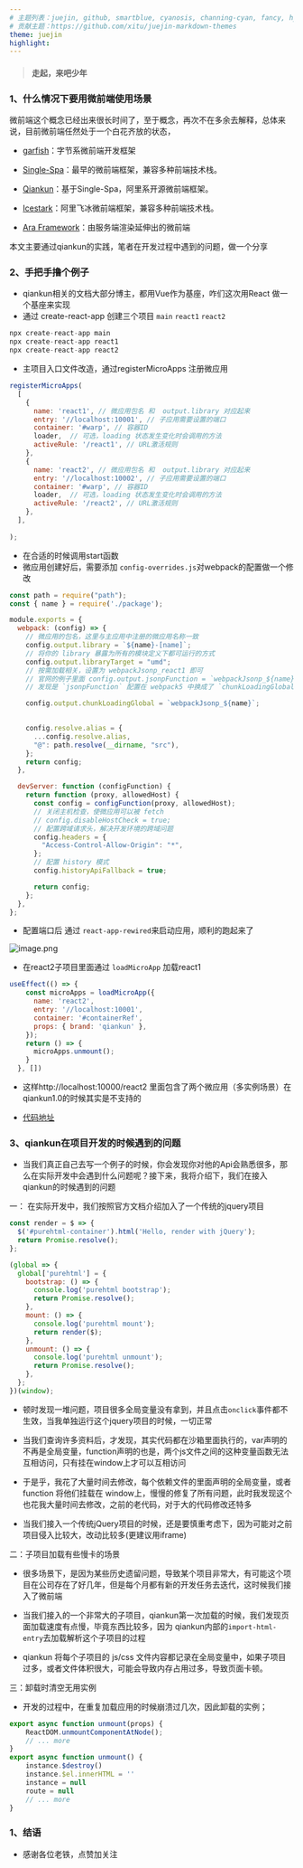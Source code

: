 ```yaml
---
# 主题列表：juejin, github, smartblue, cyanosis, channing-cyan, fancy, hydrogen, condensed-night-purple, greenwillow, v-green, vue-pro, healer-readable, mk-cute, jzman, geek-black, awesome-green, qklhk-chocolate
# 贡献主题：https://github.com/xitu/juejin-markdown-themes
theme: juejin
highlight:
---
```



> ####  走起，来吧少年 


### 1、什么情况下要用微前端使用场景

   微前端这个概念已经出来很长时间了，至于概念，再次不在多余去解释，总体来说，目前微前端任然处于一个白花齐放的状态，
   -   [garfish](https://garfish.top/)：字节系微前端开发框架

-   [Single-Spa](https://www.npmjs.com/package/single-spa)：最早的微前端框架，兼容多种前端技术栈。

-   [Qiankun](https://www.npmjs.com/package/qiankun)：基于Single-Spa，阿里系开源微前端框架。

-   [Icestark](https://www.npmjs.com/package/icestark)：阿里飞冰微前端框架，兼容多种前端技术栈。

-   [Ara Framework](https://www.npmjs.com/package/https://ara-framework.github.io/website/docs/quick-start)：由服务端渲染延伸出的微前端 

本文主要通过qiankun的实践，笔者在开发过程中遇到的问题，做一个分享

### 2、手把手撸个例子

- qiankun相关的文档大部分博主，都用Vue作为基座，咋们这次用React 做一个基座来实现
- 通过 create-react-app 创建三个项目 `main` `react1` `react2`
```js 
npx create-react-app main
npx create-react-app react1
npx create-react-app react2
```
- 主项目入口文件改造，通过registerMicroApps 注册微应用
```js
registerMicroApps(
  [
    {
      name: 'react1', // 微应用包名 和  output.library 对应起来
      entry: '//localhost:10001', // 子应用需要设置的端口
      container: '#warp', // 容器ID
      loader,  // 可选，loading 状态发生变化时会调用的方法
      activeRule: '/react1', // URL激活规则
    },
    {
      name: 'react2', // 微应用包名 和  output.library 对应起来
      entry: '//localhost:10002', // 子应用需要设置的端口
      container: '#warp', // 容器ID
      loader,  // 可选，loading 状态发生变化时会调用的方法
      activeRule: '/react2', // URL激活规则
    },
  ],
  
);
```
- 在合适的时候调用start函数
- 微应用创建好后，需要添加 `config-overrides.js`对webpack的配置做一个修改
```js
const path = require("path");
const { name } = require('./package');

module.exports = {
  webpack: (config) => {
    // 微应用的包名，这里与主应用中注册的微应用名称一致
    config.output.library = `${name}-[name]`;
    // 将你的 library 暴露为所有的模块定义下都可运行的方式
    config.output.libraryTarget = "umd";
    // 按需加载相关，设置为 webpackJsonp_react1 即可
    // 官网的例子里面 config.output.jsonpFunction = `webpackJsonp_${name}`;
    // 发现是 `jsonpFunction` 配置在 webpack5 中换成了 `chunkLoadingGlobal`

    config.output.chunkLoadingGlobal = `webpackJsonp_${name}`;
   

    config.resolve.alias = {
      ...config.resolve.alias,
      "@": path.resolve(__dirname, "src"),
    };
    return config;
  },

  devServer: function (configFunction) {
    return function (proxy, allowedHost) {
      const config = configFunction(proxy, allowedHost);
      // 关闭主机检查，使微应用可以被 fetch
      // config.disableHostCheck = true;
      // 配置跨域请求头，解决开发环境的跨域问题
      config.headers = {
        "Access-Control-Allow-Origin": "*",
      };
      // 配置 history 模式
      config.historyApiFallback = true;

      return config;
    };
  },
};
```
- 配置端口后 通过  `react-app-rewired`来启动应用，顺利的跑起来了

![image.png](https://p3-juejin.byteimg.com/tos-cn-i-k3u1fbpfcp/7f2671c1042a48b186cb825b87898be6~tplv-k3u1fbpfcp-watermark.image?)

- 在react2子项目里面通过 `loadMicroApp` 加载react1
```js
useEffect(() => {
    const microApps = loadMicroApp({
      name: 'react2',
      entry: '//localhost:10001',
      container: '#containerRef',
      props: { brand: 'qiankun' },
    });
    return () => {
      microApps.unmount();
    }
  }, [])
```

- 这样http://localhost:10000/react2 里面包含了两个微应用（多实例场景）在qiankun1.0的时候其实是不支持的

- [代码地址](https://github.com/iwen-pengh/qiankun-demo-react)

### 3、qiankun在项目开发的时候遇到的问题

- 当我们真正自己去写一个例子的时候，你会发现你对他的Api会熟悉很多，那么在实际开发中会遇到什么问题呢？接下来，我将介绍下，我们在接入qiankun的时候遇到的问题


一： 在实际开发中，我们按照官方文档介绍加入了一个传统的jquery项目
```js
const render = $ => {
  $('#purehtml-container').html('Hello, render with jQuery');
  return Promise.resolve();
};

(global => {
  global['purehtml'] = {
    bootstrap: () => {
      console.log('purehtml bootstrap');
      return Promise.resolve();
    },
    mount: () => {
      console.log('purehtml mount');
      return render($);
    },
    unmount: () => {
      console.log('purehtml unmount');
      return Promise.resolve();
    },
  };
})(window);

```

- 顿时发现一堆问题，项目很多全局变量没有拿到，并且点击`onclick`事件都不生效，当我单独运行这个jquery项目的时候，一切正常

- 当我们查询许多资料后，才发现，其实代码都在沙箱里面执行的，var声明的不再是全局变量，function声明的也是，两个js文件之间的这种变量函数无法互相访问，只有挂在window上才可以互相访问

- 于是乎，我花了大量时间去修改，每个依赖文件的里面声明的全局变量，或者function 将他们挂载在 window上，慢慢的修复了所有问题，此时我发现这个也花我大量时间去修改，之前的老代码，对于大的代码修改还特多

- 当我们接入一个传统jQuery项目的时候，还是要慎重考虑下，因为可能对之前项目侵入比较大，改动比较多(更建议用iframe)

二：子项目加载有些慢卡的场景

- 很多场景下，是因为某些历史遗留问题，导致某个项目非常大，有可能这个项目在公司存在了好几年，但是每个月都有新的开发任务去迭代，这时候我们接入了微前端

- 当我们接入的一个非常大的子项目，qiankun第一次加载的时候，我们发现页面加载速度有点慢，毕竟东西比较多，因为 qiankun内部的`import-html-entry`去加载解析这个子项目的过程

- qiankun 将每个子项目的 js/css 文件内容都记录在全局变量中，如果子项目过多，或者文件体积很大，可能会导致内存占用过多，导致页面卡顿。

三：卸载时清空无用实例

- 开发的过程中，在重复加载应用的时候崩溃过几次，因此卸载的实例；

```js
export async function unmount(props) {
    ReactDOM.unmountComponentAtNode();
    // ... more
}
export async function unmount() { 
    instance.$destroy() 
    instance.$el.innerHTML = ''
    instance = null 
    route = null
    // ... more
}
```
 
### 1、结语
- 感谢各位老铁，点赞加关注


